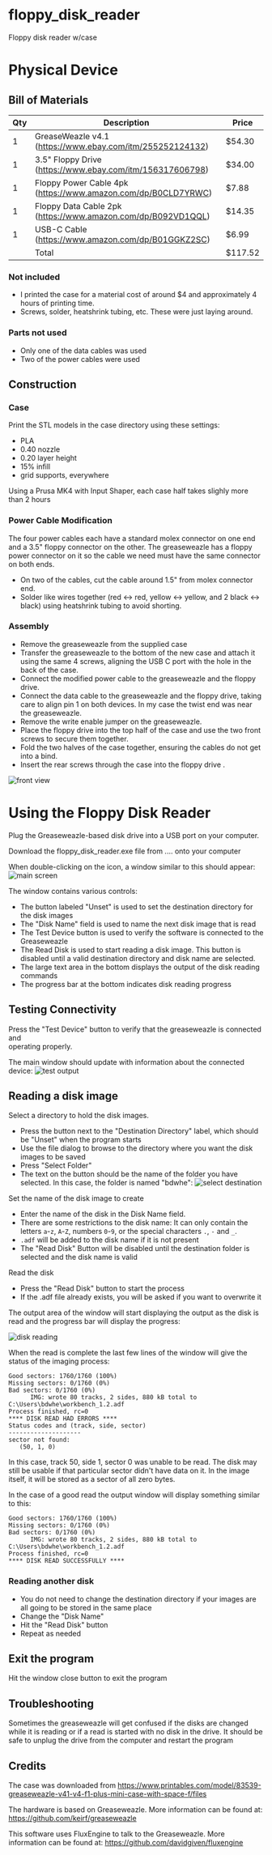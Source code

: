 # floppy_disk_reader
Floppy disk reader w/case

# Physical Device

## Bill of Materials
|Qty| Description | Price |
|---|-------------|---|
| 1 | GreaseWeazle v4.1 (https://www.ebay.com/itm/255252124132) | $54.30 |
| 1 | 3.5" Floppy Drive (https://www.ebay.com/itm/156317606798) | $34.00 |
| 1 | Floppy Power Cable 4pk (https://www.amazon.com/dp/B0CLD7YRWC) | $7.88 |
| 1 | Floppy Data Cable 2pk (https://www.amazon.com/dp/B092VD1QQL) | $14.35 |
| 1 | USB-C Cable (https://www.amazon.com/dp/B01GGKZ2SC) | $6.99 |
|   | Total   | $117.52 |

### Not included
* I printed the case for a material cost of around $4 and approximately 
  4 hours of printing time.
* Screws, solder, heatshrink tubing, etc.  These were just laying around.

### Parts not used
* Only one of the data cables was used
* Two of the power cables were used


## Construction

### Case
Print the STL models in the case directory using these settings:
* PLA
* 0.40 nozzle
* 0.20 layer height
* 15% infill
* grid supports, everywhere
     
Using a Prusa MK4 with Input Shaper, each case half takes slighly more than 2 hours

### Power Cable Modification
The four power cables each have a standard molex connector on one end and a 3.5" floppy 
connector on the other.  The greaseweazle has a floppy power connector on it so the 
cable we need must have the same connector on both ends.

* On two of the cables, cut the cable around 1.5" from molex connector end.
* Solder like wires together (red <-> red, yellow <-> yellow, and 2 black <-> black) 
  using heatshrink tubing to avoid shorting.

### Assembly

* Remove the greaseweazle from the supplied case
* Transfer the greaseweazle to the bottom of the new case and attach it using the same 4 
  screws, aligning the USB C port with the hole in the back of the case.
* Connect the modified power cable to the greaseweazle and the floppy drive.
* Connect the data cable to the greaseweazle and the floppy drive, taking care to
align pin 1 on both devices.  In my case the twist end was near the greaseweazle.
* Remove the write enable jumper on the greaseweazle.
* Place the floppy drive into the top half of the case and use the two front screws to 
  secure them together.
* Fold the two halves of the case together, ensuring the cables do not get into a bind.
* Insert the rear screws through the case into the floppy drive .

![front view](images/front.png)

# Using the Floppy Disk Reader

Plug the Greaseweazle-based disk drive into a USB port on your computer.

Download the floppy_disk_reader.exe file from .... onto your computer

When double-clicking on the icon, a window similar to this should appear:
![main screen](images/screen.png)

The window contains various controls:
* The button labeled "Unset" is used to set the destination directory for the disk images
* The "Disk Name" field is used to name the next disk image that is read
* The Test Device button is used to verify the software is connected to the Greaseweazle
* The Read Disk is used to start reading a disk image.  This button is disabled until a 
  valid destination directory and disk name are selected.
* The large text area in the bottom displays the output of the disk reading commands
* The progress bar at the bottom indicates disk reading progress

## Testing Connectivity

Press the "Test Device" button to verify that the greaseweazle is connected and  
operating properly.

The main window should update with information about the connected device:
![test output](images/test.png)

## Reading a disk image

Select a directory to hold the disk images.  
* Press the button next to the "Destination Directory" label, 
  which should be "Unset" when the program starts
* Use the file dialog to browse to the directory where you want the disk images 
  to be saved
* Press "Select Folder"
* The text on the button should be the name of the folder you have selected.  In 
  this case, the folder is named "bdwhe":
![select destination](images/select_destination.png)

Set the name of the disk image to create
* Enter the name of the disk in the Disk Name field.  
* There are some restrictions to the disk name:  It can only contain the letters 
    `a`-`z`, `A`-`Z`, numbers `0`-`9`, or the special characters `.`, `-` and `_`.
* `.adf` will be added to the disk name if it is not present
* The "Read Disk" Button will be disabled until the destination folder is selected and 
    the disk name is valid

Read the disk
* Press the "Read Disk" button to start the process
* If the .adf file already exists, you will be asked if you want to overwrite it

The output area of the window will start displaying the output as the disk is read and 
the progress bar will display the progress:

![disk reading](images/read_disk.png)

When the read is complete the last few lines of the window will give the status of
the imaging process:
```
Good sectors: 1760/1760 (100%)
Missing sectors: 0/1760 (0%)
Bad sectors: 0/1760 (0%)
      IMG: wrote 80 tracks, 2 sides, 880 kB total to C:\Users\bdwhe\workbench_1.2.adf
Process finished, rc=0
**** DISK READ HAD ERRORS ****
Status codes and (track, side, sector)
--------------------
sector not found:
   (50, 1, 0)
```

In this case, track 50, side 1, sector 0 was unable to be read.  The disk may still be
usable if that particular sector didn't have data on it.  In the image itself, it will 
be stored as a sector of all zero bytes.

In the case of a good read the output window will display something similar to this:
```
Good sectors: 1760/1760 (100%)
Missing sectors: 0/1760 (0%)
Bad sectors: 0/1760 (0%)
      IMG: wrote 80 tracks, 2 sides, 880 kB total to C:\Users\bdwhe\workbench_1.2.adf
Process finished, rc=0
**** DISK READ SUCCESSFULLY ****
```

### Reading another disk
* You do not need to change the destination directory if your images are all going to be 
  stored in the same place
* Change the "Disk Name"
* Hit the "Read Disk" button
* Repeat as needed


## Exit the program
Hit the window close button to exit the program

## Troubleshooting

Sometimes the greaseweazle will get confused if the disks are changed while it is
reading or if a read is started with no disk in the drive.  It should be safe to unplug
the drive from the computer and restart the program


## Credits
The case was downloaded from https://www.printables.com/model/83539-greaseweazle-v41-v4-f1-plus-mini-case-with-space-f/files


The hardware is based on Greaseweazle.  More information can be found at: 
https://github.com/keirf/greaseweazle

This software uses FluxEngine to talk to the Greaseweazle.  More information can be found
at: https://github.com/davidgiven/fluxengine

